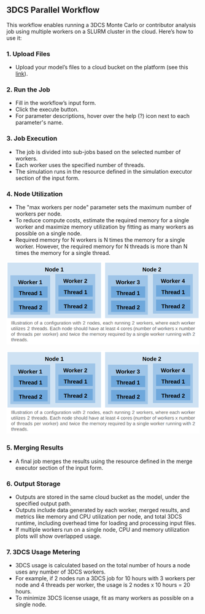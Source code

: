 ## 3DCS Parallel Workflow
This workflow enables running a 3DCS Monte Carlo or contributor analysis job using multiple workers on a SLURM cluster in the cloud. Here’s how to use it:

### 1. Upload Files
- Upload your model’s files to a cloud bucket on the platform (see this [link](https://parallelworks.com/docs/storage/transferring-data/obtaining-credentials)).

### 2. Run the Job
- Fill in the workflow’s input form.
- Click the execute button.
- For parameter descriptions, hover over the help (?) icon next to each parameter's name.

### 3. Job Execution
- The job is divided into sub-jobs based on the selected number of workers.
- Each worker uses the specified number of threads.
- The simulation runs in the resource defined in the simulation executor section of the input form.

### 4. Node Utilization
- The "max workers per node" parameter sets the maximum number of workers per node.
- To reduce compute costs, estimate the required memory for a single worker and maximize memory utilization by fitting as many workers as possible on a single node.
- Required memory for N workers is N times the memory for a single worker. However, the required memory for N threads is more than N times the memory for a single thread.

![Sample Configuration](2-Nodes_4-Workers_2-Threads_Per_Worker_Configuration.png)

![Sample Configuration](https://github.com/parallelworks/dcs-workflow/blob/main/2-Nodes_4-Workers_2-Threads_Per_Worker_Configuration.png)



### 5. Merging Results
- A final job merges the results using the resource defined in the merge executor section of the input form.

### 6. Output Storage
- Outputs are stored in the same cloud bucket as the model, under the specified output path.
- Outputs include data generated by each worker, merged results, and metrics like memory and CPU utilization per node, and total 3DCS runtime, including overhead time for loading and processing input files.
- If multiple workers run on a single node, CPU and memory utilization plots will show overlapped usage.

### 7. 3DCS Usage Metering
- 3DCS usage is calculated based on the total number of hours a node uses any number of 3DCS workers.
- For example, if 2 nodes run a 3DCS job for 10 hours with 3 workers per node and 4 threads per worker, the usage is 2 nodes x 10 hours = 20 hours.
- To minimize 3DCS license usage, fit as many workers as possible on a single node.

